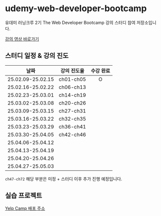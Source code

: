 # udemy-web-developer-bootcamp

유데미 러닝크루 2기 The Web Developer Bootcamp 강의 스터디 참여 저장소입니다.
<br>

<a href="https://www.udemy.com/course/the-web-developer-bootcamp-2021-korea/">강의 영상 바로가기</a>

## 스터디 일정 & 강의 진도

|       날짜        | 강의 진도율 | 수강 완료 |
| :---------------: | :---------: | :-------: |
| 25.02.09-25.02.15 |  ch01-ch05  |     O     |
| 25.02.16-25.02.22 |  ch06-ch13  |           |
| 25.02.23-25.03.01 |  ch14-ch19  |           |
| 25.03.02-25.03.08 |  ch20-ch26  |           |
| 25.03.09-25.03.15 |  ch27-ch31  |           |
| 25.03.16-25.03.22 |  ch32-ch35  |           |
| 25.03.23-25.03.29 |  ch36-ch41  |           |
| 25.03.30-25.04.05 |  ch42-ch46  |           |
| 25.04.06-25.04.12 |             |           |
| 25.04.13-25.04.19 |             |           |
| 25.04.20-25.04.26 |             |           |
| 25.04.27-25.05.03 |             |           |

`ch47-ch72` 해당 부분은 미정 + 스터디 이후 추가 진행 예정입니다.

## 실습 프로젝트

<a href="#">Yelp Camp 배포 주소</a>
